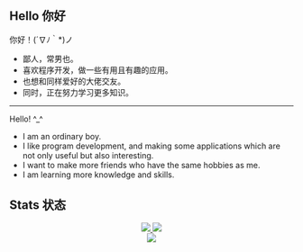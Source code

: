 Hello 你好
---

你好！(´∇ﾉ｀*)ノ

* 鄙人，常男也。
* 喜欢程序开发，做一些有用且有趣的应用。
* 也想和同样爱好的大佬交友。
* 同时，正在努力学习更多知识。

---

Hello! ^_^

* I am an ordinary boy.
* I like program development, and making some applications which are not only useful but also interesting.
* I want to make more friends who have the same hobbies as me.
* I am learning more knowledge and skills.

Stats 状态
---

<p align="center">
	<a alt="LengSC's GitHub Stats" href="https://github.com/LengSC">
		<img src="https://github-readme-stats.vercel.app/api?username=LengSC&show_icons=true&theme=solarized-dark" />
	</a>
	<a alt="Top Langs" href="https://github.com/LengSC">
		<img src="https://github-readme-stats.vercel.app/api/top-langs/?username=LengSC&theme=solarized-dark" />
	</a>
	<br/>
	<a alt="Visitor Badge" href="https://github.com/LengSC">
		<img src="https://visitor-badge.laobi.icu/badge?page_id=LengSC.LengSC&left_color=%230d2a35&right_color=%2389972e&left_text=Visitors&format=true" />
	</a>
</p>
